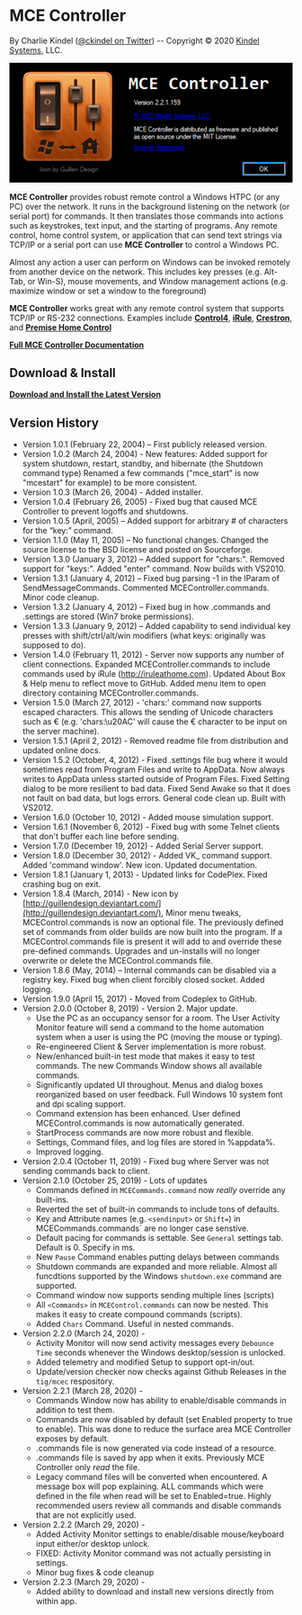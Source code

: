 # MCE Controller

By Charlie Kindel ([@ckindel on Twitter](http://www.twitter.com/ckindel)) -- Copyright © 2020 [Kindel Systems](http://www.kindel.com), LLC.

![MCE Controller](aboutbox.png)

**MCE Controller** provides robust remote control a Windows HTPC (or any PC) over the network. It runs in the background listening on the network (or serial port) for commands. It then translates those commands into actions such as keystrokes, text input, and the starting of programs. Any remote control, home control system, or application that can send text strings via TCP/IP or a serial port can use **MCE Controller** to control a Windows PC.

Almost any action a user can perform on Windows can be invoked remotely from another device on the network. This includes key presses (e.g. Alt-Tab, or Win-S), mouse movements, and Window management actions (e.g. maximize window or set a window to the foreground)

**MCE Controller** works great with any remote control system that supports TCP/IP or RS-232 connections. Examples include [**Control4**](https://www.control4.com/), [**iRule**](http://www.iruleathome.com/), [**Crestron**](http://www.crestron.com/), and [**Premise Home Control**](http://cocoontech.com/forums/forum/51-premise-home-control/)

**[Full MCE Controller Documentation](documentation.md)**

## Download & Install

**[Download and Install the Latest Version](https://github.com/tig/mcec/releases)**

## Version History

* Version 1.0.1 (February 22, 2004) – First publicly released version.
* Version 1.0.2 (March 24, 2004) - New features: Added support for system shutdown, restart, standby, and hibernate (the Shutdown command type) Renamed a few commands ("mce_start" is now "mcestart" for example) to be more consistent.
* Version 1.0.3 (March 26, 2004) - Added installer.
* Version 1.0.4 (February 26, 2005) - Fixed bug that caused MCE Controller to prevent logoffs and shutdowns.
* Version 1.0.5 (April, 2005) – Added support for arbitrary # of characters for the “key:” command.
* Version 1.1.0 (May 11, 2005) – No functional changes. Changed the source license to the BSD license and posted on Sourceforge.
* Version 1.3.0 (January 3, 2012) – Added support for "chars:". Removed support for "keys:". Added "enter" command. Now builds with VS2010.
* Version 1.3.1 (January 4, 2012) – Fixed bug parsing -1 in the lParam of SendMessageCommands. Commented MCEController.commands. Minor code cleanup.
* Version 1.3.2 (January 4, 2012) – Fixed bug in how .commands and .settings are stored (Win7 broke permissions).
* Version 1.3.3 (January 9, 2012) – Added capability to send individual key presses with shift/ctrl/alt/win modifiers (what keys: originally was supposed to do).
* Version 1.4.0 (February 11, 2012) - Server now supports any number of client connections. Expanded MCEController.commands to include commands used by iRule (http://iruleathome.com). Updated About Box & Help menu to reflect move to GitHub. Added menu item to open directory containing MCEController.commands.
* Version 1.5.0 (March 27, 2012) - 'chars:' command now supports escaped characters. This allows the sending of Unicode characters such as € (e.g. 'chars:\u20AC' will cause the € character to be input on the server machine).
* Version 1.5.1 (April 2, 2012) - Removed readme file from distribution and updated online docs.
* Version 1.5.2 (October, 4, 2012) - Fixed .settings file bug where it would sometimes read from Program Files and write to AppData. Now always writes to AppData unless started outside of Program Files. Fixed Setting dialog to be more resilient to bad data. Fixed Send Awake so that it does not fault on bad data, but logs errors. General code clean up. Built with VS2012.
* Version 1.6.0 (October 10, 2012) - Added mouse simulation support.
* Version 1.6.1 (November 6, 2012) - Fixed bug with some Telnet clients that don't buffer each line before sending.
* Version 1.7.0 (December 19, 2012) - Added Serial Server support.
* Version 1.8.0 (December 30, 2012) - Added VK_ command support. Added 'command window'. New icon. Updated documentation.
* Version 1.8.1 (January 1, 2013) - Updated links for CodePlex. Fixed crashing bug on exit.
* Version 1.8.4 (March, 2014) - New icon by [http://guillendesign.deviantart.com/](http://guillendesign.deviantart.com/), Minor menu tweaks, MCEControl.commands is now an optional file. The previously defined set of commands from older builds are now built into the program. If a MCEControl.commands file is present it will add to and override these pre-defined commands. Upgrades and un-installs will no longer overwrite or delete the MCEControl.commands file.
* Version 1.8.6 (May, 2014) – Internal commands can be disabled via a registry key. Fixed bug when client forcibly closed socket. Added logging.
* Version 1.9.0 (April 15, 2017) - Moved from Codeplex to GitHub.
* Version 2.0.0 (October 8, 2019) - Version 2. Major update.
  * Use the PC as an occupancy sensor for a room. The User Activity Monitor feature will send a command to the home automation system when a user is using the PC (moving the mouse or typing).
  * Re-engineered Client & Server implementation is more robust.
  * New/enhanced built-in test mode that makes it easy to test commands. The new Commands Window shows all available commands.
  * Significantly updated UI throughout. Menus and dialog boxes reorganized based on user feedback. Full Windows 10 system font and dpi scaling support.
  * Command extension has been enhanced. User defined MCEControl.commands is now automatically generated.
  * StartProcess commands are now more robust and flexible.
  * Settings, Command files, and log files are stored in %appdata%.
  * Improved logging.
* Version 2.0.4 (October 11, 2019) - Fixed bug where Server was not sending commands back to client.
* Version 2.1.0 (October 25, 2019) - Lots of updates
  * Commands defined in `MCECommands.command` now *really* override any built-ins. 
  * Reverted the set of built-in commands to include tons of defaults.
  * Key and Attribute names (e.g. `<sendinput>` or `Shift=`) in MCECommands.commands` are no longer case senstive.
  * Default pacing for commands is settable. See `General` settings tab. Default is 0. Specify in ms.
  * New `Pause` Command enables putting delays between commands
  * Shutdown commands are expanded and more reliable. Almost all funcdtions supported by the Windows `shutdown.exe` command are supported.
  * Command window now supports sending multiple lines (scripts)
  * All `<Commands>` in `MCEControl.commands` can now be nested. This makes it easy to create compound commands (scripts).
  * Added `Chars` Command. Useful in nested commands.
* Version 2.2.0 (March 24, 2020) - 
  * Activity Monitor will now send activity messages every `Debounce Time` seconds whenever the Windows desktop/session is unlocked.
  * Added telemetry and modified Setup to support opt-in/out. 
  * Update/version checker now checks against Github Releases in the `tig/mcec` respository.
* Version 2.2.1 (March 28, 2020) - 
  * Commands Window now has ability to enable/disable commands in addition to test them.
  * Commands are now disabled by default (set Enabled property to true to enable). This was done to reduce the surface area MCE Controller exposes by default.
  * .commands file is now generated via code instead of a resource.
  * .commands file is saved by app when it exits. Previously MCE Controller only _read_ the file.
  * Legacy command files will be converted when encountered. A message box will pop explaining. ALL commands which were defined in the file when read will be set to Enabled=true. Highly recommended users review all commands and disable commands that are not explicitly used.
* Version 2.2.2 (March 29, 2020) -
  * Added Activity Monitor settings to enable/disable  mouse/keyboard input either/or desktop unlock. 
  * FIXED: Activity Monitor command was not actually persisting in settings.
  * Minor bug fixes & code cleanup
* Version 2.2.3 (March 29, 2020) -
  * Added ability to download and install new versions directly from within app.